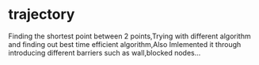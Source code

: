 # trajectory
Finding the shortest point between 2 points,Trying with different algorithm and finding out best time efficient algorithm,Also Imlemented it through introducing different barriers
such as wall,blocked nodes...
